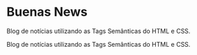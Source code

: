 # Buenas News

Blog de notícias utilizando as Tags Semânticas do HTML e CSS.


Blog de notícias utilizando as Tags Semânticas do HTML e CSS.
